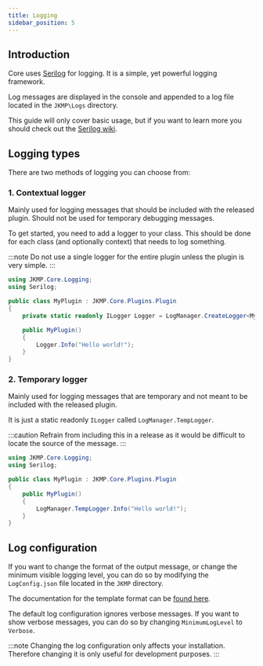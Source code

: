 ```yaml
---
title: Logging
sidebar_position: 5
---
```


## Introduction
Core uses [Serilog](https://serilog.net) for logging. It is a simple, yet powerful logging framework.

Log messages are displayed in the console and appended to a log file located in the ```JKMP\Logs``` directory.

This guide will only cover basic usage, but if you want to learn more you should check out the [Serilog wiki](https://github.com/serilog/serilog/wiki).

## Logging types
There are two methods of logging you can choose from:

### 1. Contextual logger
Mainly used for logging messages that should be included with the released plugin. Should not be used for temporary debugging messages.

To get started, you need to add a logger to your class. This should be done for each class (and optionally context) that needs to log something.

:::note
Do not use a single logger for the entire plugin unless the plugin is very simple.
:::

```csharp title=MyPlugin.cs
using JKMP.Core.Logging;
using Serilog;

public class MyPlugin : JKMP.Core.Plugins.Plugin
{
    private static readonly ILogger Logger = LogManager.CreateLogger<MyPlugin>();

    public MyPlugin()
    {
        Logger.Info("Hello world!");
    }
}
```

### 2. Temporary logger
Mainly used for logging messages that are temporary and not meant to be included with the released plugin.

It is just a static readonly ```ILogger``` called ```LogManager.TempLogger```.

:::caution
Refrain from including this in a release as it would be difficult to locate the source of the message.
:::

```csharp title=MyPlugin.cs
using JKMP.Core.Logging;
using Serilog;

public class MyPlugin : JKMP.Core.Plugins.Plugin
{
    public MyPlugin()
    {
        LogManager.TempLogger.Info("Hello world!");
    }
}
```

## Log configuration
If you want to change the format of the output message, or change the minimum visible logging level, you can do so by modifying the ```LogConfig.json``` file located in the ```JKMP``` directory.

The documentation for the template format can be [found here](https://github.com/serilog/serilog/wiki/Formatting-Output).

The default log configuration ignores verbose messages. If you want to show verbose messages, you can do so by changing ```MinimumLogLevel``` to ```Verbose```.

:::note
Changing the log configuration only affects your installation. Therefore changing it is only useful for development purposes.
:::
